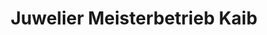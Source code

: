 ---
title: "Juwelier Meisterbetrieb Kaib"
url: /neuhof/juwelier-meisterbetrieb-kaib/
shop: Schmuck
---